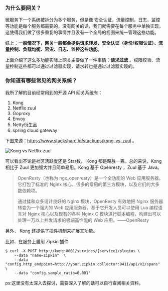 ### 为什么要网关？

微服务下一个系统被拆分为多个服务，但是像 安全认证，流量控制，日志，监控等功能是每个服务都需要的，没有网关的话，我们就需要在每个服务中单独实现，这使得我们做了很多重复的事情并且没有一个全局的视图来统一管理这些功能。

综上：**一般情况下，网关一般都会提供请求转发、安全认证（身份/权限认证）、流量控制、负载均衡、容灾、日志、监控这些功能。**

上面介绍了这么多功能实际上网关主要做了一件事情：**请求过滤** 。权限校验、流量控制这些都可以通过过滤器实现，请求转也是通过过滤器实现的。

### 你知道有哪些常见的网关系统？

我所了解的目前经常用到的开源 API 网关系统有：

1. Kong
1. Netflix zuul
1. Goproxy
1. Envoy
1. Netty衍生品
1. spring cloud gateway

下图来源：https://www.stackshare.io/stackups/kong-vs-zuul 。

![Kong vs Netflix zuul](https://my-blog-to-use.oss-cn-beijing.aliyuncs.com/2019-11/kong-vs-zuul.jpg)

可以看出不论是社区活跃度还是 Star数， Kong 都是略胜一筹。总的来说，Kong 相比于 Zuul 更加强大并且简单易用。Kong 基于 Openresty ，Zuul 基于 Java。

> OpenResty（也称为 ngx_openresty）是一个全功能的 Web 应用服务器。它打包了标准的 Nginx 核心，很多的常用的第三方模块，以及它们的大多数依赖项。
>
> 通过揉和众多设计良好的 Nginx 模块，OpenResty 有效地把 Nginx 服务器转变为一个强大的 Web 应用服务器，基于它开发人员可以使用 Lua 编程语言对 Nginx 核心以及现有的各种 Nginx C 模块进行脚本编程，构建出可以处理一万以上并发请求的极端高性能的 Web 应用。——OpenResty

另外， Kong 还提供了插件机制来扩展其功能。

比如、在服务上启用 Zipkin 插件

```shell
$ curl -X POST http://kong:8001/services/{service}/plugins \
    --data "name=zipkin"  \
    --data "config.http_endpoint=http://your.zipkin.collector:9411/api/v2/spans" \
    --data "config.sample_ratio=0.001"
```

ps:这里没有太深入去探讨，需要深入了解的话可以自行查阅相关资料。

